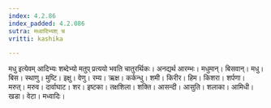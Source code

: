 ```yaml
---
index: 4.2.86
index_padded: 4.2.086
sutra: मध्वादिभ्यश् च
vritti: kashika

---
```

मधु इत्येवम् आदिभ्यः शब्देभ्यो मतुप् प्रत्ययो भवति चातुरर्थिकः। अनद्यर्थ आरम्भः। मधुमान्। बिसवान्। मधु। बिस। स्थाणु। मुष्टि। इक्षु। वेणु। रम्य। ऋक्ष। कर्कन्धु। शमी। किरीर। हिम। किशरा। शर्पणा। मरुत्। मरुव। दार्वाघाट। शर। इष्टका। तक्षशिला। शक्ति। आसन्दी। आसुति। शलाका। आमिधी। खडा। वेटा। मध्वादिः।